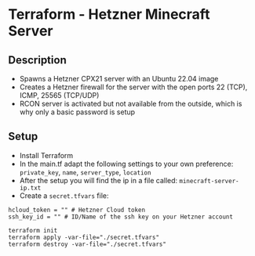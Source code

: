 # Terraform - Hetzner Minecraft Server

## Description
- Spawns a Hetzner CPX21 server with an Ubuntu 22.04 image
- Creates a Hetzner firewall for the server with the open ports 22 (TCP), ICMP, 25565 (TCP/UDP)
- RCON server is activated but not available from the outside, which is why only a basic password is setup

## Setup
- Install Terraform
- In the main.tf adapt the following settings to your own preference: `private_key`, `name`, `server_type`, `location`
- After the setup you will find the ip in a file called: `minecraft-server-ip.txt`
- Create a `secret.tfvars` file:
```
hcloud_token = "" # Hetzner Cloud token
ssh_key_id = "" # ID/Name of the ssh key on your Hetzner account
```
```
terraform init
terraform apply -var-file="./secret.tfvars"
terraform destroy -var-file="./secret.tfvars"
```